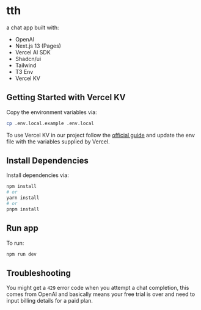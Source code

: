 # tth

a chat app built with:

- OpenAI
- Next.js 13 (Pages)
- Vercel AI SDK
- Shadcn/ui
- Tailwind
- T3 Env
- Vercel KV

## Getting Started with Vercel KV

Copy the environment variables via:

```bash
cp .env.local.example .env.local
```

To use Vercel KV in our project follow the [official guide](https://vercel.com/docs/storage/vercel-kv/quickstart) and update the env file with the variables supplied by Vercel.

## Install Dependencies

Install dependencies via:

```bash
npm install
# or
yarn install
# or
pnpm install
```

## Run app

To run:

```bash
npm run dev
```

## Troubleshooting

You might get a `429` error code when you attempt a chat completion, this comes from OpenAI and basically means your free trial is over and need to input billing details for a paid plan.
